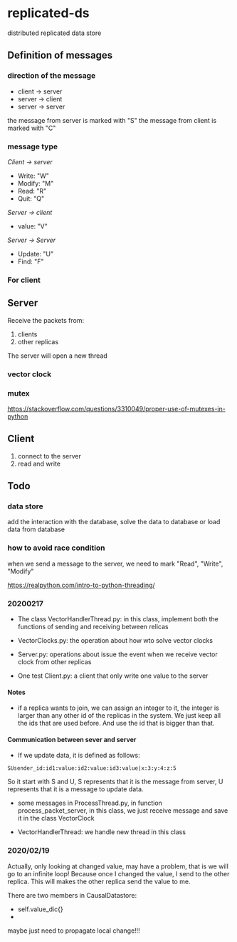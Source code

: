 # replicated-ds
distributed replicated data store

## Definition of messages

### direction of the message
- client -> server
- server -> client
- server -> server

the message from server is marked with "S"
the message from client is marked with "C"

### message type

*Client -> server*

- Write: "W"
- Modify: "M"
- Read: "R"
- Quit: "Q"

*Server -> client*

- value: "V"

*Server -> Server*

- Update: "U"
- Find: "F"

### For client

## Server
Receive the packets from:
1. clients
2. other replicas

The server will open a new thread

### vector clock

### mutex
https://stackoverflow.com/questions/3310049/proper-use-of-mutexes-in-python

## Client
1. connect to the server
2. read and write

## Todo
### data store

add the interaction with the database, solve the data to database
or load data from database


### how to avoid race condition

when we send a message to the server, we need to mark "Read", "Write", "Modify"

https://realpython.com/intro-to-python-threading/

### 20200217

- The class VectorHandlerThread.py: in this class, implement both the functions of
sending and receiving between relicas

- VectorClocks.py: the operation about how wto solve vector clocks

- Server.py: operations about issue the event when we receive vector clock from other replicas

- One test Client.py: a client that only write one value to the server

#### Notes

- if a replica wants to join, we can assign an integer to it, the
integer is larger than any other id of the replicas in the  system.
We just keep all the ids that are used before. And use the id that
is bigger than that.

#### Communication between sever and server

- If we update data, it is defined as follows: 

```
SUsender_id:id1:value:id2:value:id3:value|x:3:y:4:z:5
```
So it start with S and U, S represents that it is the message from server, U represents
that it is a message to update data.

- some messages in ProcessThread.py, in function process_packet_server, in this class,
we just receive message and save it in the class VectorClock

- VectorHandlerThread: we handle new thread in this class

### 2020/02/19
Actually, only looking at changed value, may have a problem, that
is we will go to an infinite loop!
Because once I changed the value, I send to the other replica. This will 
makes the other replica send the value to me.

There are two members in CausalDatastore:

- self.value_dic{}
- 

maybe just need to propagate local change!!!